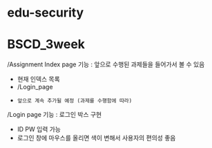 # edu-security
# BSCD_3week

/Assignment Index page 
  기능 : 앞으로 수행된 과제들을 들어가서 볼 수 있음
   - 현재 인덱스 목록
   -   /Login_page
-     앞으로 계속 추가될 예정 (과제를 수행함에 따라)



/Login page
  기능 : 로그인 박스 구현
  - ID PW 입력 가능
  - 로그인 창에 마우스를 올리면 색이 변해서 사용자의 편의성 좋음
  
